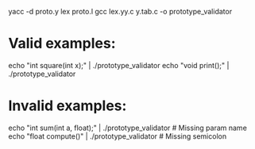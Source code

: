 yacc -d proto.y
lex proto.l
gcc lex.yy.c y.tab.c -o prototype_validator

# Valid examples:

echo "int square(int x);" | ./prototype_validator
echo "void print();" | ./prototype_validator

# Invalid examples:

echo "int sum(int a, float);" | ./prototype_validator # Missing param name
echo "float compute()" | ./prototype_validator # Missing semicolon
